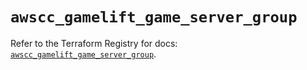 # `awscc_gamelift_game_server_group`

Refer to the Terraform Registry for docs: [`awscc_gamelift_game_server_group`](https://registry.terraform.io/providers/hashicorp/awscc/0.70.0/docs/resources/gamelift_game_server_group).
